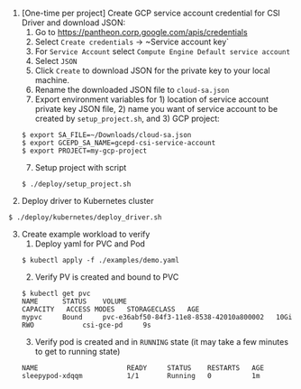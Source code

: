 1. [One-time per project] Create GCP service account credential for CSI Driver and download JSON:
    1. Go to https://pantheon.corp.google.com/apis/credentials
    2. Select `Create credentials` -> ~Service account key`
    3. For `Service Account` select `Compute Engine Default service account`
    4. Select `JSON`
    5. Click `Create` to download JSON for the private key to your local machine.
    6. Rename the downloaded JSON file to `cloud-sa.json`
    6. Export environment variables for 1) location of service account private key JSON file, 2) name you want of service account to be created by `setup_project.sh`, and 3) GCP project:
    ```
    $ export SA_FILE=~/Downloads/cloud-sa.json
    $ export GCEPD_SA_NAME=gcepd-csi-service-account
    $ export PROJECT=my-gcp-project
    ```
    7. Setup project with script
    ```
    $ ./deploy/setup_project.sh
    ```
2. Deploy driver to Kubernetes cluster
```
$ ./deploy/kubernetes/deploy_driver.sh
```
3. Create example workload to verify
    1. Deploy yaml for PVC and Pod
    ```
    $ kubectl apply -f ./examples/demo.yaml
    ```
    2. Verify PV is created and bound to PVC
    ```
    $ kubectl get pvc
    NAME      STATUS    VOLUME                                     CAPACITY   ACCESS MODES   STORAGECLASS   AGE
    mypvc     Bound     pvc-e36abf50-84f3-11e8-8538-42010a800002   10Gi       RWO            csi-gce-pd     9s
    ```
    3. Verify pod is created and in `RUNNING` state (it may take a few minutes to get to running state)
    ```
    NAME                      READY     STATUS    RESTARTS   AGE
    sleepypod-xdqqm           1/1       Running   0          1m
    ```
